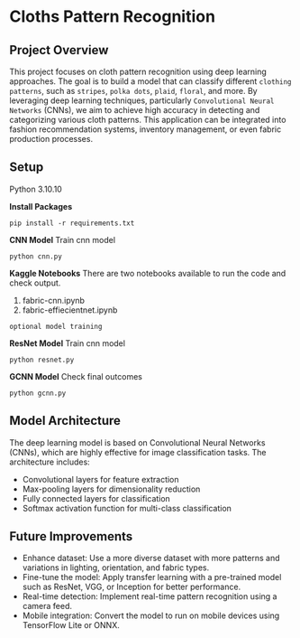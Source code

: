 # Cloths Pattern Recognition 

## Project Overview
This project focuses on cloth pattern recognition using deep learning approaches. The goal is to build a model that can classify different `clothing patterns`, such as `stripes`, `polka dots`, `plaid`, `floral`, and more. By leveraging deep learning techniques, particularly   `Convolutional Neural Networks` (CNNs), we aim to achieve high accuracy in detecting and categorizing various cloth patterns. This application can be integrated into fashion recommendation systems, inventory management, or even fabric production processes.

## Setup
Python 3.10.10

**Install Packages**
```shell
pip install -r requirements.txt
```

**CNN Model**
Train cnn model
```shell
python cnn.py
```
**Kaggle Notebooks**
There are two notebooks available to run the code and check output.
1. fabric-cnn.ipynb 
2. fabric-effiecientnet.ipynb

`optional model training`

**ResNet Model**
Train cnn model
```shell
python resnet.py
```

**GCNN Model**
Check final outcomes 
```shell
python gcnn.py
```
## Model Architecture
The deep learning model is based on Convolutional Neural Networks (CNNs), which are highly effective for image classification tasks. The architecture includes:

- Convolutional layers for feature extraction
- Max-pooling layers for dimensionality reduction
- Fully connected layers for classification
- Softmax activation function for multi-class classification

## Future Improvements
- Enhance dataset: Use a more diverse dataset with more patterns and variations in lighting, orientation, and fabric types.
- Fine-tune the model: Apply transfer learning with a pre-trained model such as ResNet, VGG, or Inception for better performance.
- Real-time detection: Implement real-time pattern recognition using a camera feed.
- Mobile integration: Convert the model to run on mobile devices using TensorFlow Lite or ONNX.

